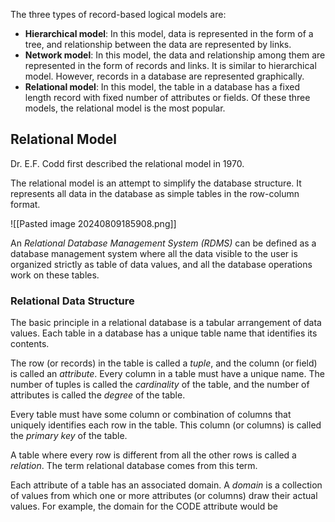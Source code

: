 The three types of record-based logical models are:
- **Hierarchical model**: In this model, data is represented in the form of a tree, and relationship between the data are represented by links.
- **Network model**: In this model, the data and relationship among them are represented in the form of records and links. It is similar to hierarchical model. However, records in a database are represented graphically.
- **Relational model**: In this model, the table in a database has a fixed length record with fixed number of attributes or fields. Of these three models, the relational model is the most popular.

## Relational Model

Dr. E.F. Codd first described the relational model in 1970.

The relational model is an attempt to simplify the database structure. It represents all data in the database as simple tables in the row-column format.

![[Pasted image 20240809185908.png]]

An *Relational Database Management System (RDMS)* can be defined as a database management system where all the data visible to the user is organized strictly as table of data values, and all the database operations work on these tables.

### Relational Data Structure

The basic principle in a relational database is a tabular arrangement of data values. Each table in a database has a unique table name that identifies its contents.

The row (or records) in the table is called a *tuple*, and the column (or field) is called an *attribute*. Every column in a table must have a unique name. The number of tuples is called the *cardinality* of the table, and the number of attributes is called the *degree* of the table.

Every table must have some column or combination of columns that uniquely identifies each row in the table. This column (or columns) is called the *primary key* of the table.

A table where every row is different from all the other rows is called a *relation*. The term relational database comes from this term.

Each attribute of a table has an associated domain. A *domain* is a collection of values from which one or more attributes (or columns) draw their actual values. For example, the domain for the CODE attribute would be 